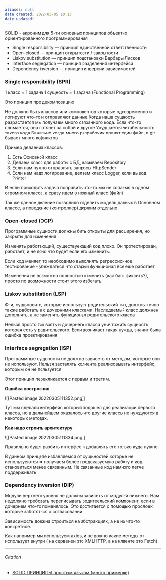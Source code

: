 ```yaml
---
aliases: null
date created: 2022-03-05 10:13
date updated:
---
```


SOLID - акроним для 5-ти основных принципов объектно ориентированного программирования 
-   Single responsibility — принцип единственной ответственности
-   Open-closed — принцип открытости / закрытости
-   Liskov substitution — принцип подстановки Барбары Лисков
-   Interface segregation — принцип разделения интерфейса
-   Dependency inversion — принцип инверсии зависимостей

### Single responsibility (SPR)
1 класс = 1 задача
1 сущность = 1 задача (Functional Programming)

Это принцип про декомпозицию

Не должно быть классов или компонентов которые одновременно и логируют что-то и отправляют данные
Когда наша сущность разрастается мы получаем много связанного кода.  Если что-то сломается, она потянет за собой и другое
Ухудшается читабельность такого кода
Банально когда много разрабочик правят один файл, в git бывает много кофилктов

Пример делаения классов:
1. Есть Основной класс
2. Делаем класс для работы с БД, называем Repository
3. Если нам нужно отправлять запросы HttpSender
4. Если нам надо логирование, делаем класс Logger, если вывод Printer

И если приходить задача поправить что-то мы не копаемя в одном огромном классе, а сразу идем в нежный класс (файл)

Так же данное деление позволило отделить модель данных в Основном классе, а поведение (контроллер) держим отдельно

### Open-closed (OCP)
Программные сущности должны бить открыты для расширения, но закрыты для изменения

Изменять работающий, существуеющий код плохо. Он протестирован, работает, и не ясно что будет если его изменить. 

Если код меняет, то необходимо выполнять регрессионное тестирование - убеждаться что старый функционал все еще работает.

Изменения не возможно полностью отменить (как баги фиксить?), просто по возможности стоит этого избегать

### Liskov substitution (LSP)
Ф-и, сущьносити, которые использует родительский тип, должны точно также работать и с дочерними классами. 
Наследаемый класс должнен дополнять, а не заменять функционал родительского класса 

Нельзя просто так взять и дочернего класса уничтожить сущность которая есть у родительского. Если возникает такая нужда, значит была ошибка проектирования


### Interface segregation (ISP)

Программные сущьности не должны зависеть от методом, которые они не используют.
Нельзя засталять колиента реализовывать интерфейс, которым он не пользуется

Этот принцип перекликается с первым и третим.

**Ошибка построения**

![[Pasted image 20220305111352.png]]

Тут мы сделали интерфейс который подошел для реализации первого класса, но в дальнейшем оказалось что другие классы не нуждуются в некоторых методах. 


**Как надо строить архитектуру**

![[Pasted image 20220305111334.png]]

Правильно будет разбить интерфес и добавлять его только куда нужно


В данном принцепе избавляемся от сущьностей которые не используеются => получаем более предсказуемую работу и код становиться менее связанным. Не связанные код намного легче поддерживать

### Dependency inversion (DIP)

 Модули верхнего уровня не должны зависеть от модулей нижнего. Нам недолжно требовать переписывать родитеельский компонент, если в дочернем что-то поменялось. Это достигается с помощью прослоек которые заботяться о согласовании
 
 Зависимость должна строиться на абстракциях, а не на что-то конкретное. 

Как например мы используем axios, и не вожно какие методы от использует внутри ( на сервенен это XMLHTTP, а на клиенте это Fetch)
 

---

###### Citation

- [SOLID ПРИНЦИПЫ простым языком (много примеров)](https://www.youtube.com/watch?v=TxZwqVTaCmA&list=PLZTsCOAKJJ_YjEHsB4HJQ9GnB7I_g3n1l&index=1&t=3s&ab_channel=UlbiTV)